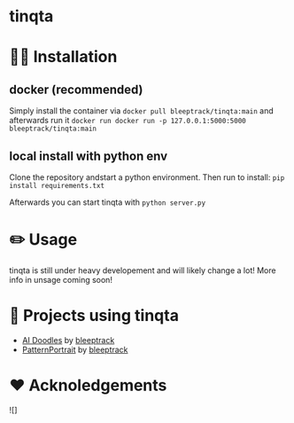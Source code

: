 # tinqta

# 🧑‍💻 Installation

## docker (recommended)
Simply install the container via 
`docker pull bleeptrack/tinqta:main`
and afterwards run it 
`docker run docker run -p 127.0.0.1:5000:5000 bleeptrack/tinqta:main`

## local install with python env
Clone the repository andstart a python environment.
Then run to install:
`pip install requirements.txt`

Afterwards you can start tinqta with
`python server.py`

# ✏️ Usage
tinqta is still under heavy developement and will likely change a lot!
More info in unsage coming soon!

# 👀 Projects using tinqta
- [AI Doodles](https://www.youtube.com/playlist?list=PLSV1FvtNZeQF81iLqAgOjbA1cLRTSrcFl) by [bleeptrack](htttps://www.bleeptrack.de)
- [PatternPortrait](https://bleeptrack.de/projects/patternportrait/) by [bleeptrack](htttps://www.bleeptrack.de)

# ❤️‍ Acknoledgements
![]

